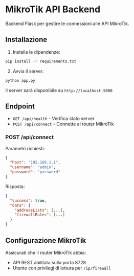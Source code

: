 # MikroTik API Backend

Backend Flask per gestire le connessioni alle API MikroTik.

## Installazione

1. Installa le dipendenze:
```bash
pip install -r requirements.txt
```

2. Avvia il server:
```bash
python app.py
```

Il server sarà disponibile su `http://localhost:5000`

## Endpoint

- `GET /api/health` - Verifica stato server
- `POST /api/connect` - Connette al router MikroTik

### POST /api/connect

Parametri richiesti:
```json
{
  "host": "192.168.1.1",
  "username": "admin", 
  "password": "password"
}
```

Risposta:
```json
{
  "success": true,
  "data": {
    "addressLists": [...],
    "firewallRules": [...]
  }
}
```

## Configurazione MikroTik

Assicurati che il router MikroTik abbia:
- API REST abilitata sulla porta 8728
- Utente con privilegi di lettura per `/ip/firewall`
